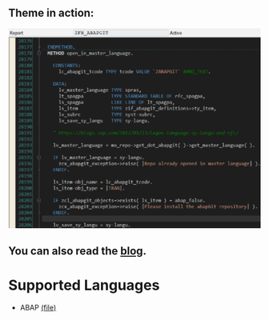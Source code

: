 
## Theme in action:
[![screenshot](screenshot.png)](screenshot.png)

## You can also read the [blog](https://blogs.sap.com/2019/04/08/build-your-own-user-experience-introducing-dark-theme-for-se80).

# Supported Languages
* ABAP [(file)](abap_spec.xml)
